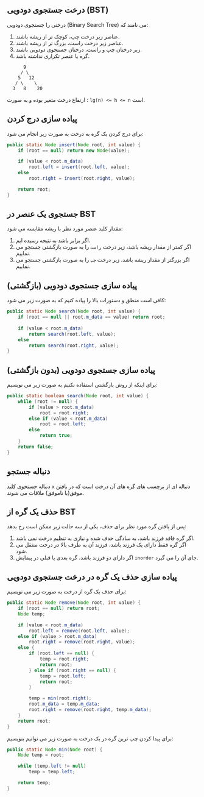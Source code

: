 ## درخت جستجوی دودویی (BST)
درختی را جستجوی دودویی (Binary Search Tree) می نامند که:
1. عناصر زیر درخت چپ، کوچک تر از ریشه باشند.
2. عناصر زیر درخت راست، بزرگ تر از ریشه باشند.
3. زیر درختان چپ و راست، درختان جستجوی دودویی باشند.
4. گره یا عنصر تکراری نداشته باشد.
```console
      9
     / \
    5   12
   / \    \
  3   8    20
```
ارتفاع درخت متغیر بوده و به صورت : `lg(n) <= h <= n` است.
## پیاده سازی درج کردن
برای درج کردن یک گره به درخت به صورت زیر انجام می شود:
```java
public static Node insert(Node root, int value) {
    if (root == null) return new Node(value);

    if (value < root.m_data)
        root.left = insert(root.left, value);
    else
        root.right = insert(root.right, value);

    return root;
}
```

## جستجوی یک عنصر در BST
مقدار کلید عنصر مورد نظر با ریشه مقایسه می شود:
1. اگر برابر باشد به نتیجه رسیده ایم.
2. اگر کمتر از مقدار ریشه باشد، زیر درخت `راست` را به صورت بازگشتی جستجو می نماییم.
3. اگر بزرگتر از مقدار ریشه باشد، زیر درخت `چپ` را به صورت بازگشتی جستجو می نماییم.

## پیاده سازی جستجوی دودویی (بازگشتی)
کافی است منطق و دستورات بالا را پیاده کنیم که به صورت زیر می شود:
```java
public static Node search(Node root, int value) {
    if (root == null || root.m_data == value) return root;
        
    if (value < root.m_data)
        return search(root.left, value);
    else 
        return search(root.right, value);
}
```

## پیاده سازی جستجوی دودویی (بدون بازگشتی)
برای اینکه از روش بازگشتی استفاده نکنیم به صورت زیر می نویسیم:
```java
public static boolean search(Node root, int value) {
    while (root != null) {
        if (value > root.m_data)
            root = root.right;
        else if (value < root.m_data)
            root = root.left;
        else
            return true;
    }
    return false;
}
```

## دنباله جستجو
دنباله جستجوی کلید `x` دنباله ای از برچسب های گره های آن درخت است که در یافتن موفق(با ناموفق) ملاقات می شوند.

## حذف یک گره از BST
پس از یافتن گره مورد نظر برای حذف، یکی از سه حالت زیر ممکن است رخ بدهد:
1. اگر گره فاقد فرزند باشد، به سادگی حدف شده و نیازی به تنظیم درخت نمی باشد.
2. اگر گره فقط دارای یک فرزند باشد، فرزند آن به طرف بالا در درخت منتقل می شود.
3. اگر دارای دو فرزند باشد، گره بعدی یا قبلی در پیمایش `inorder` جای آن را می گیرد.

## پیاده سازی حذف یک گره در درخت جستجوی دودویی
برای حذف یک گره از درخت به صورت زیر می نویسیم:
```java
public static Node remove(Node root, int value) {
    if (root == null) return root;
    Node temp;

    if (value < root.m_data)
        root.left = remove(root.left, value);
    else if (value > root.m_data)
        root.right = remove(root.right, value);
    else {
        if (root.left == null) {
            temp = root.right;
            return root;
        } else if (root.right == null) {
            temp = root.left;
            return root;
        }

        temp = min(root.right);
        root.m_data = temp.m_data;
        root.right = remove(root.right, temp.m_data);
    }
    return root;
}
```
برای پیدا کردن چپ ترین گره در یک درخت به صورت زیر می توانیم بنویسیم:
```java
public static Node min(Node root) {
    Node temp = root;

    while (temp.left != null)
        temp = temp.left;

    return temp;
}
```
